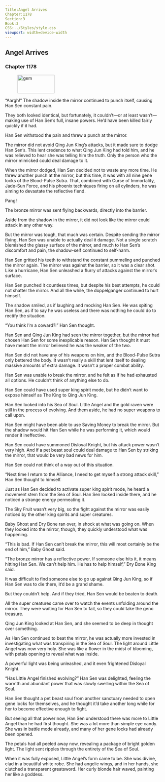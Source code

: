 ```yaml
---
Title:Angel Arrives 
Chapter:1178 
Section:3 
Book:3 
CSS:../Styles/style.css 
viewport: width=device-width
---
```

  
## Angel Arrives
### Chapter 1178
  
<figure>
	<img src="../Images/gem.gif" alt="gem" id="gem" width="120" height="60" />
</figure>
  

  
“Aargh!” The shadow inside the mirror continued to punch itself, causing Han Sen constant pain.

They both looked identical, but fortunately, it couldn’t—or at least wasn’t—making use of Han Sen’s full, insane powers. He’d have been killed fairly quickly if it had.

Han Sen withstood the pain and threw a punch at the mirror.

The mirror did not avoid Qing Jun King’s attacks, but it made sure to dodge Han Sen’s. This lent credence to what Qing Jun King had told him, and he was relieved to hear she was telling him the truth. Only the person who the mirror mimicked could deal damage to it.

When the mirror dodged, Han Sen decided not to waste any more time. He threw another punch at the mirror, but this time, it was with all nine gene locks of the Blood-Pulse Sutra. That, combined with Curse of Immortality, Jade-Sun Force, and his phoenix techniques firing on all cylinders, he was aiming to devastate the reflective fiend.

Pang!

The bronze mirror was sent flying backwards, directly into the barrier.

Aside from the shadow in the mirror, it did not look like the mirror could attack in any other way.

But the mirror was tough, that much was certain. Despite sending the mirror flying, Han Sen was unable to actually deal it damage. Not a single scratch blemished the glassy surface of the mirror, and much to Han Sen’s discomfort and pain, the shadow-self continued to self-harm.

Han Sen gritted his teeth to withstand the constant pummeling and punched the mirror again. The mirror was against the barrier, so it was a clear shot. Like a hurricane, Han Sen unleashed a flurry of attacks against the mirror’s surface.

Han Sen punched it countless times, but despite his best attempts, he could not shatter the mirror. And all the while, the doppelganger continued to hurt himself.

The shadow smiled, as if laughing and mocking Han Sen. He was spiting Han Sen, as if to say he was useless and there was nothing he could do to rectify the situation.

“You think I’m a coward?!” Han Sen thought.

Han Sen and Qing Jun King had seen the mirror together, but the mirror had chosen Han Sen for some inexplicable reason. Han Sen thought it must have meant the mirror believed he was the weaker of the two.

Han Sen did not have any of his weapons on him, and the Blood-Pulse Sutra only bettered the body. It wasn’t really a skill that lent itself to dealing massive amounts of extra damage. It wasn’t a proper combat ability.

Han Sen was unable to break the mirror, and he felt as if he had exhausted all options. He couldn’t think of anything else to do.

Han Sen could have used super king spirit mode, but he didn’t want to expose himself as The King to Qing Jun King.

Han Sen looked into his Sea of Soul. Little Angel and the gold raven were still in the process of evolving. And them aside, he had no super weapons to call upon.

Han Sen might have been able to use Saving Money to break the mirror. But the shadow would hit Han Sen while he was performing it, which would render it ineffective.

Han Sen could have summoned Disloyal Knight, but his attack power wasn’t very high. And if a pet beast soul could deal damage to Han Sen by striking the mirror, that would be very bad news for him.

Han Sen could not think of a way out of this situation.

“Next time I return to the Alliance, I need to get myself a strong attack skill,” Han Sen thought to himself.

Just as Han Sen decided to activate super king spirit mode, he heard a movement stem from the Sea of Soul. Han Sen looked inside there, and he noticed a strange energy permeating it.

The Sky Fruit wasn’t very big, so the fight against the mirror was easily noticed by the other king spirits and super creatures.

Baby Ghost and Dry Bone ran over, in shock at what was going on. When they looked into the mirror, though, they quickly understood what was happening.

“This is bad. If Han Sen can’t break the mirror, this will most certainly be the end of him,” Baby Ghost said.

“The bronze mirror has a reflective power. If someone else hits it, it means hitting Han Sen. We can’t help him. He has to help himself,” Dry Bone King said.

It was difficult to find someone else to go up against Qing Jun King, so if Han Sen was to die there, it’d be a grand shame.

But they couldn’t help. And if they tried, Han Sen would be beaten to death.

All the super creatures came over to watch the events unfolding around the mirror. They were waiting for Han Sen to fail, so they could take the geno treasure.

Qing Jun King looked at Han Sen, and she seemed to be deep in thought over something.

As Han Sen continued to beat the mirror, he was actually more invested in investigating what was transpiring in the Sea of Soul. The light around Little Angel was now very holy. She was like a flower in the midst of blooming, with petals opening to reveal what was inside.

A powerful light was being unleashed, and it even frightened Disloyal Knight.

“Has Little Angel finished evolving?” Han Sen was delighted, feeling the warmth and abundant power that was slowly swelling within the Sea of Soul.

Han Sen thought a pet beast soul from another sanctuary needed to open gene locks for themselves, and he thought it’d take another long while for her to become effective enough to fight.

But seeing all that power now, Han Sen understood there was more to Little Angel than he had first thought. She was a lot more than simple eye candy. She was in battle mode already, and many of her gene locks had already been opened.

The petals had all peeled away now, revealing a package of bright golden light. The light sent ripples through the entirety of the Sea of Soul.

When it was fully exposed, Little Angel’s form came to be. She was divine, clad in a beautiful white robe. She had angelic wings, and in her hands, she clutched a transparent greatsword. Her curly blonde hair waved, painting her like a goddess.
